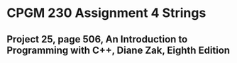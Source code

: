 # CPGM 230 Assignment 4 Strings

## Project 25, page 506, An Introduction to Programming with C++, Diane Zak, Eighth Edition